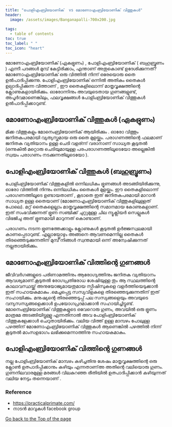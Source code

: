 ```yaml
---
title: "പോളിഎംബ്രിയോണിക്  vs മോണോഎംബ്രിയോണിക് വിത്തുകൾ"
header:
  image: /assets/images/Banganapalli-700x200.jpg
  
tags:
  - table of contents
toc: true
toc_label: " "
toc_icon: "heart"
---
```


മോണോഎംബ്രിയോണിക് (ഏകഭ്രുണം) , പോളിഎംബ്രിയോണിക് ( ബഹുബ്രൂണം ) എന്നീ പദങ്ങൾ മുമ്പ് കേട്ടിരിക്കാം, എന്താണ് അതുകൊണ്ട് ഉദേശിക്കുന്നത്? മോണോഎംബ്രിയോണിക് ഒരു വിത്തിൽ നിന്ന് ഒരേയൊരു തൈ ഉൽപാദിപ്പിക്കുന്നു. പോളിഎംബ്രിയോണിക് ഒന്നിൽ അതികം തൈകൾ ഉല്പാദിപ്പിക്കുന്ന വിത്താണ് , ഈ തൈകളിലൊന്ന് മാതൃവൃക്ഷത്തിന്റെ ക്ലോണുകളായിരിക്കും.
ഓരോന്നിനും അവയുടെതായ ഗുണങ്ങളുണ്ട്, അപൂർവമാണെങ്കിലും, ഫലവൃക്ഷങ്ങൾ പോളിംബ്രിയോണിക് വിത്തുകൾ ഉൽ‌പാദിപ്പിക്കാറുണ്ട്.

## മോണോഎംബ്രിയോണിക് വിത്തുകൾ   (ഏകഭ്രുണം)

മിക്ക വിത്തുകളും മോനെംബ്രിയോണിക് ആയിരിക്കും . ഓരോ വിത്തും ജനിതകപരമായി വ്യത്യസ്തമായ ഒരു തൈ മുളയ്ക്കും. പരാഗണത്തിന്റെ ഫലമാണ് ജനിതക വ്യതിയാനം  ഉള്ള ചെടി വളര്ന്ന് വരാനാണ് സാധ്യത കൂടുതൽ (ഒന്നുകിൽ മറ്റൊരു ചെടിയുമായുള്ള പരപരാഗണത്തിലൂടെയോ അല്ലെങ്കിൽ  സ്വയം പരാഗണം നടക്കുന്നതിലൂടെയോ ). 

## പോളിഎംബ്രിയോണിക്  വിത്തുകൾ  (ബഹുബ്രൂണം)

പോളിംബ്രിയോണിക് വിത്തുകളിൽ ഒന്നിലധികം ഭ്രൂണങ്ങൾ അടങ്ങിയിരിക്കുന്നു, ഓരോ വിത്തിൽ നിന്നും ഒന്നിലധികം തൈകൾ മുളയ്ക്കും. ഈ തൈകളിലൊന്ന് പരാഗണത്തിലൂടെ ഉണ്ടായതാണ് , കൂടാതെ ഇത് ജനിതകപരമായി മാറാൻ സാധ്യത ഉള്ള തൈയാണ്  (മോണോഎംബ്രിയോണിക് വിത്തുകളിലുള്ളത് പോലെ). മറ്റ് തൈകളെല്ലാം  മാതൃവൃക്ഷത്തിന്റെ സമാനമായ കോണുകളാണ്. ഇത് സംഭവിക്കുന്നത് ഭ്രൂണ സഞ്ചിക്ക് ചുറ്റുമുള്ള ചില ന്യൂക്ലിയർ സെല്ലുകൾ വിഭജിചു അത് ഭ്രൂണമായി മാറുന്നത് കൊണ്ടാണ്.

പരാഗണം നടന്ന ഭ്രൂണത്തേക്കാളും ക്ലോണുകൾ കൂടുതൽ ഉർജ്ജസ്വലമായി കാണപ്പെടാറുണ്ട്. എല്ലായ്പ്പോഴും അങ്ങനെ ആവണമെന്നില്ല തൈകൾ തിരഞ്ഞെടുക്കുന്നതിന് മുമ്പ് നിങ്ങൾ സ്വന്തമായി ഒന്ന് അന്വേഷിക്കുന്നത് നല്ലതായിരിക്കും.

## മോണോഎംബ്രിയോണിക് വിത്തിന്റെ ഗുണങ്ങൾ 

ജീവിവർഗങ്ങളുടെ പരിണാമത്തിനും ആരോഗ്യത്തിനും ജനിതക വ്യതിയാനം ആവശ്യമാണ്.കൂടുതൽ രോഗപ്രതിരോധ ശേഷിയുള്ള  തും ആ സ്ഥലത്തിന്റെ കാലാവസ്ഥയ്ക്ക് അനുയോജ്യമായതുമായ സ്പീഷിസുകളെ വളർത്തിയെടുക്കാൻ ഇത് സഹായകമാകും .മെച്ചപ്പെട്ട സസ്യവിളകളെ തിരഞ്ഞെടുക്കുന്നതിന് ഇത് സഹായിക്കും. മനുഷ്യന്റെ തിരഞ്ഞെടുപ്പ് പല സസ്യങ്ങളെയും അവയുടെ വന്യസസ്യങ്ങളെക്കാൾ  ഉപയോഗപ്രദമാക്കാൻ സഹായിച്ചിട്ടുണ്ട്.
മോനെംബ്രിയോണിക് വിത്തുകളുടെ ഒവേറൊരു ഗുണം, അവയിൽ ഒരു ഭ്രൂണം മാത്രമേ അടങ്ങിയിട്ടുള്ളൂ എന്നതിനാൽ അവ പോളിംബ്രിയോണിക് വിത്തുകളേക്കാൾ ചെറുതായിരിക്കും. വലിയ വിത്ത് ഉള്ള മാമ്പഴം പോലുള്ള പഴത്തിന്  മോണോഎംബ്രിയോണിക് വിത്തുകൾ ആണെങ്കിൽ പഴത്തിൽ നിന്ന് കൂടുതൽ മാംസളഭാഗം  ലഭിക്കുമെന്നാത്തിനു സഹായകമാകും.

##  പോളിഎംബ്രിയോണിക് വിത്തിന്റെ ഗുണങ്ങൾ 

നല്ല പോളിംബ്രിയോണിക് മാമ്പഴം കഴിച്ചതിനു ശേഷം മാതൃവൃക്ഷത്തിന്റെ ഒരു ക്ലോൺ ഉത്പാദിപ്പിക്കാനും കഴിയും എന്നതാണ്അ അതിന്റെ വലിയൊരു ഗുണം. ഗുണനിലവാരമുള്ള മരങ്ങൾ വിലകുറഞ്ഞ രീതിയിൽ ഉത്പാദിപ്പിക്കാൻ  കഴിയുന്നത് വലിയ നേട്ടം തന്നെയാണ് . 

### Reference

* https://practicalprimate.com/ 
* നാടൻ മാവുകൾ facebook group 

<div markdown="0"><a href="#" class="btn btn--success">Go back to the Top of the page </a></div>



